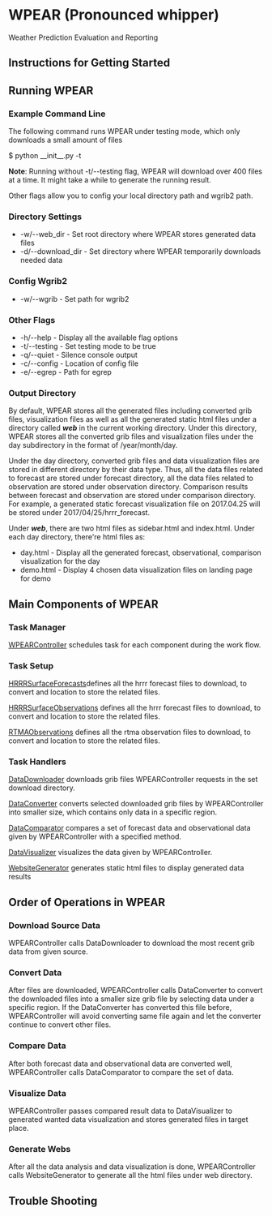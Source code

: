 # WPEAR (Pronounced whipper)

Weather Prediction Evaluation and Reporting 


## Instructions for Getting Started



## Running WPEAR

### Example Command Line
The following command runs WPEAR under testing mode, which only downloads a small amount of files

$ python \_\_init\_\_.py -t

**Note**: Running without -t/--testing flag, WPEAR will download over 400 files at a time. It might take a while to
generate the running result.

Other flags allow you to config your local directory path and wgrib2 path.

### Directory Settings
* -w/--web_dir  - Set root directory where WPEAR stores generated data files
* -d/--download_dir - Set directory where WPEAR temporarily downloads needed data

### Config Wgrib2
* -w/--wgrib - Set path for wgrib2

### Other Flags
* -h/--help - Display all the available flag options
* -t/--testing - Set testing mode to be true
* -q/--quiet - Silence console output
* -c/--config - Location of config file
* -e/--egrep - Path for egrep

### Output Directory
By default, WPEAR stores all the generated files including converted grib files, visualization files as well
as all the generated static html files under a directory called ***web*** in the current working directory. Under this directory, WPEAR stores all the converted grib files and visualization files under the day subdirectory in the format of /year/month/day.

Under the day directory, converted grib files and data visualization files are stored in different directory by their data type. Thus, all the data files related to forecast are stored under forecast directory, all the data files related to observation are stored under observation directory. Comparison results between forecast and observation are stored under comparison directory. For example, a generated static forecast visualization file on 2017.04.25 will be stored under 2017/04/25/hrrr_forecast. 

Under ***web***, there are two html files as sidebar.html and index.html. Under each day directory, there're html files as:

* day.html - Display all the generated forecast, observational, comparison visualization for the day
* demo.html - Display 4 chosen data visualization files on landing page for demo

## Main Components of WPEAR

### Task Manager

[WPEARController](https://github.com/stephenlienharrell/WPEAR/blob/master/wpear/WPEARController.py) schedules task for each component during the work flow.

### Task Setup
[HRRRSurfaceForecasts](https://github.com/stephenlienharrell/WPEAR/blob/master/wpear/HRRRSurfaceForecasts.py)defines all the hrrr forecast files to download, to convert and location to store the related files. 

[HRRRSurfaceObservations](https://github.com/stephenlienharrell/WPEAR/blob/master/wpear/HRRRSurfaceObservations.py) defines all the hrrr forecast files to download, to convert and location to store the related files.

[RTMAObservations](https://github.com/stephenlienharrell/WPEAR/blob/master/wpear/RTMAObservations.py) defines all the rtma observation files to download, to convert and location to store the related files.

### Task Handlers
[DataDownloader](https://github.com/stephenlienharrell/WPEAR/blob/master/wpear/DataDownloader.py) downloads grib files WPEARController requests in the set download directory.

[DataConverter](https://github.com/stephenlienharrell/WPEAR/blob/master/wpear/DataConverter.py) converts selected downloaded grib files by WPEARController into smaller size, which contains only data in a specific region.

[DataComparator](https://github.com/stephenlienharrell/WPEAR/blob/master/wpear/DataComparator.py) compares a set of forecast data and observational data given by WPEARController with a specified method.

[DataVisualizer](https://github.com/stephenlienharrell/WPEAR/blob/master/wpear/DataVisualizer.py) visualizes the data given by WPEARController.

[WebsiteGenerator](https://github.com/stephenlienharrell/WPEAR/blob/master/wpear/WebsiteGenerator.py) generates static html files to display generated data results

## Order of Operations in WPEAR

### Download Source Data
WPEARController calls DataDownloader to download the most recent grib data from given source.

### Convert Data
After files are downloaded, WPEARController calls DataConverter to convert the downloaded files into a smaller size grib file by selecting data under a specific region. If the DataConverter has converted this file before, WPEARController will avoid converting same file again and let the converter continue to convert other files.

### Compare Data
After both forecast data and observational data are converted well, WPEARController calls DataComparator to compare the set of data.

### Visualize Data
WPEARController passes compared result data to DataVisualizer to generated wanted data visualization and stores generated files in target place.

### Generate Webs
After all the data analysis and data visualization is done, WPEARController calls WebsiteGenerator to generate all the html files under web directory. 

## Trouble Shooting